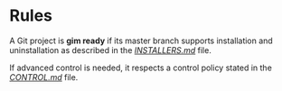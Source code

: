 # Rules

A Git project is **gim ready** if its master branch supports installation and uninstallation as described in the [*INSTALLERS.md*](INSTALLERS.md) file.

If advanced control is needed, it respects a control policy stated in the [*CONTROL.md*](CONTROL.md) file.
